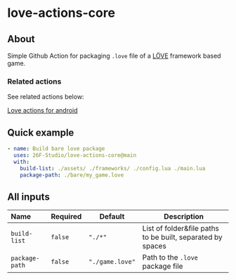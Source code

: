 # love-actions-core

## About

Simple Github Action for packaging `.love` file of a [LÖVE](https://love2d.org/) framework based game.

### Related actions

See related actions below:

[Love actions for android](https://github.com/marketplace/actions/love-actions-for-android)

## Quick example

```yaml
- name: Build bare love package
  uses: 26F-Studio/love-actions-core@main
  with:
    build-list: ./assets/ ./frameworks/ ./config.lua ./main.lua
    package-path: ./bare/my_game.love
```

## All inputs

| Name             | Required  | Default           | Description                                                |
| :--------------- | --------- | ----------------- | ---------------------------------------------------------- |
| `build-list`   | `false` | `"./*"`         | List of folder&file paths to be built, separated by spaces |
| `package-path` | `false` | `"./game.love"` | Path to the `.love` package file                         |
